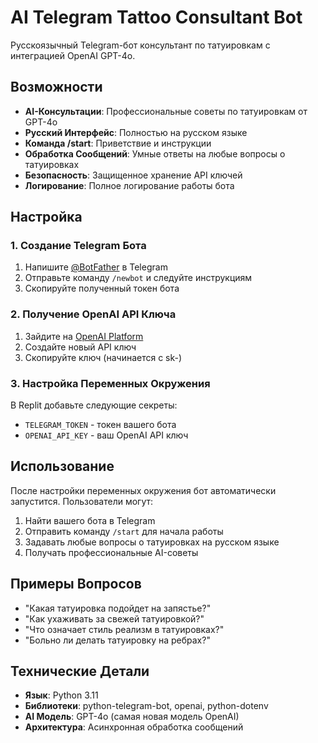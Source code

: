 # AI Telegram Tattoo Consultant Bot

Русскоязычный Telegram-бот консультант по татуировкам с интеграцией OpenAI GPT-4o.

## Возможности

- **AI-Консультации**: Профессиональные советы по татуировкам от GPT-4o
- **Русский Интерфейс**: Полностью на русском языке
- **Команда /start**: Приветствие и инструкции
- **Обработка Сообщений**: Умные ответы на любые вопросы о татуировках
- **Безопасность**: Защищенное хранение API ключей
- **Логирование**: Полное логирование работы бота

## Настройка

### 1. Создание Telegram Бота

1. Напишите [@BotFather](https://t.me/BotFather) в Telegram
2. Отправьте команду `/newbot` и следуйте инструкциям
3. Скопируйте полученный токен бота

### 2. Получение OpenAI API Ключа

1. Зайдите на [OpenAI Platform](https://platform.openai.com/api-keys)
2. Создайте новый API ключ
3. Скопируйте ключ (начинается с sk-)

### 3. Настройка Переменных Окружения

В Replit добавьте следующие секреты:

- `TELEGRAM_TOKEN` - токен вашего бота
- `OPENAI_API_KEY` - ваш OpenAI API ключ

## Использование

После настройки переменных окружения бот автоматически запустится. Пользователи могут:

1. Найти вашего бота в Telegram
2. Отправить команду `/start` для начала работы
3. Задавать любые вопросы о татуировках на русском языке
4. Получать профессиональные AI-советы

## Примеры Вопросов

- "Какая татуировка подойдет на запястье?"
- "Как ухаживать за свежей татуировкой?"
- "Что означает стиль реализм в татуировках?"
- "Больно ли делать татуировку на ребрах?"

## Технические Детали

- **Язык**: Python 3.11
- **Библиотеки**: python-telegram-bot, openai, python-dotenv
- **AI Модель**: GPT-4o (самая новая модель OpenAI)
- **Архитектура**: Асинхронная обработка сообщений
